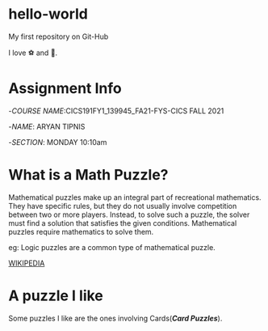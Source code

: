 # hello-world

My first repository on Git-Hub

I love :soccer: and :cricket_game:.

# **Assignment Info**
-*COURSE NAME*:CICS191FY1_139945_FA21-FYS-CICS FALL 2021 

-*NAME*: ARYAN TIPNIS 

-*SECTION*: MONDAY 10:10am 

# **What is a Math Puzzle?**
Mathematical puzzles make up an integral part of recreational mathematics. They have specific rules, but they do not usually involve competition between two or more players. Instead, to solve such a puzzle, the solver must find a solution that satisfies the given conditions. Mathematical puzzles require mathematics to solve them. 

eg: Logic puzzles are a common type of mathematical puzzle.

[WIKIPEDIA](https://en.wikipedia.org/wiki/Mathematical_puzzle)

# **A puzzle I like**
Some puzzles I like are the ones involving Cards(***Card Puzzles***).
